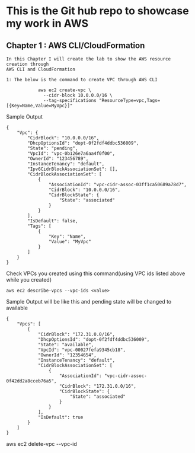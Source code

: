 # This is the Git hub repo to showcase my work in AWS
## Chapter 1 : AWS CLI/CloudFormation

    In this Chapter I will create the lab to show the AWS resource creation through
    AWS CLI and CloudFormation

    1: The below is the command to create VPC through AWS CLI

```
            aws ec2 create-vpc \
              --cidr-block 10.0.0.0/16 \
              --tag-specifications "ResourceType=vpc,Tags=[{Key=Name,Value=MyVpc}]"

```           
Sample Output

```
{
    "Vpc": {
        "CidrBlock": "10.0.0.0/16",
        "DhcpOptionsId": "dopt-0f2fdf4ddbc536009",
        "State": "pending",
        "VpcId": "vpc-0b126e7a6aa4f0f00",
        "OwnerId": "123456789",
        "InstanceTenancy": "default",
        "Ipv6CidrBlockAssociationSet": [],
        "CidrBlockAssociationSet": [
            {
                "AssociationId": "vpc-cidr-assoc-03ff1ca50689a78d7",
                "CidrBlock": "10.0.0.0/16",
                "CidrBlockState": {
                    "State": "associated"
                }
            }
        ],
        "IsDefault": false,
        "Tags": [
            {
                "Key": "Name",
                "Value": "MyVpc"
            }
        ]
    }
}

```
Check VPCs you created using this command(using VPC ids listed above while you created)
```
aws ec2 describe-vpcs --vpc-ids <value>

```
Sample Output will be like this and pending state will be changed to available

```
{
    "Vpcs": [
        {
            "CidrBlock": "172.31.0.0/16",
            "DhcpOptionsId": "dopt-0f2fdf4ddbc536009",
            "State": "available",
            "VpcId": "vpc-00027fefa9345cb18",
            "OwnerId": "12354654",
            "InstanceTenancy": "default",
            "CidrBlockAssociationSet": [
                {
                    "AssociationId": "vpc-cidr-assoc-0f42dd2a8cceb76a5",
                    "CidrBlock": "172.31.0.0/16",
                    "CidrBlockState": {
                        "State": "associated"
                    }
                }
            ],
            "IsDefault": true
        }
    ]
}

```
aws ec2 delete-vpc --vpc-id <value>

```


